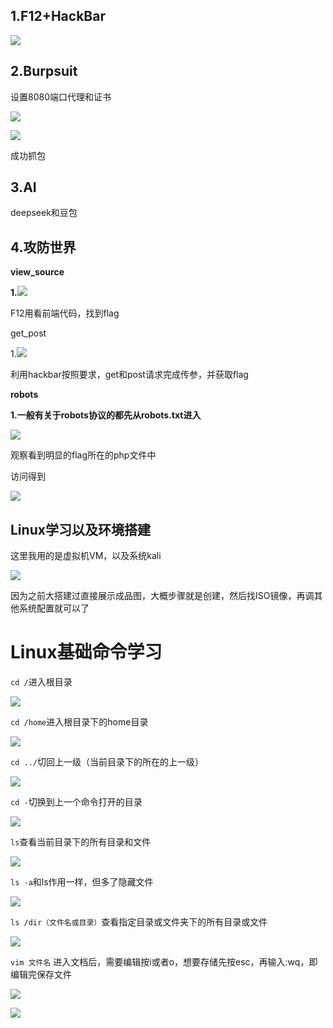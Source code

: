 ## 1.F12+HackBar
![](https://cdn.nlark.com/yuque/0/2025/png/54970229/1760768896651-65ecb755-e219-4628-abab-870b20c6efe2.png)

## 2.Burpsuit
设置8080端口代理和证书

![](https://cdn.nlark.com/yuque/0/2025/png/54970229/1760769103275-7ceda89c-f5d2-46a5-8273-b763ecdeee61.png)

![](https://cdn.nlark.com/yuque/0/2025/png/54970229/1760769129886-b8bf5887-9c01-4b94-8745-c8a2598c37a8.png)

成功抓包

## 3.AI
deepseek和豆包

## 4.攻防世界
**view_source**

**1.**![](https://cdn.nlark.com/yuque/0/2025/png/54970229/1760769416324-4bcca5ae-aa24-4b8d-990a-6d3147102446.png)

F12用看前端代码，找到flag



get_post

1.![](https://cdn.nlark.com/yuque/0/2025/png/54970229/1760769545782-c95fb500-406f-44c2-ae5a-a3719e903a61.png)

利用hackbar按照要求，get和post请求完成传参，并获取flag

**robots**

**1.一般有关于robots协议的都先从robots.txt进入**

![](https://cdn.nlark.com/yuque/0/2025/png/54970229/1760769896003-c5412363-7717-4626-96ee-8460b1edfae3.png)

观察看到明显的flag所在的php文件中

访问得到

![](https://cdn.nlark.com/yuque/0/2025/png/54970229/1760769953015-7c23749a-d136-4f31-a2c2-dd23841e8e0a.png)

## Linux学习以及环境搭建
这里我用的是虚拟机VM，以及系统kali

![](https://cdn.nlark.com/yuque/0/2025/png/54970229/1760770117598-052c67e2-728d-4803-bc25-7447520a935f.png)

因为之前大搭建过直接展示成品图，大概步骤就是创建，然后找ISO镜像，再调其他系统配置就可以了



# Linux基础命令学习
`cd /`进入根目录

![](https://cdn.nlark.com/yuque/0/2025/png/54970229/1760860594965-0f3b9474-4883-4081-beb2-14c2e7ca9720.png)

`cd /home`进入根目录下的home目录

![](https://cdn.nlark.com/yuque/0/2025/png/54970229/1760860699045-d7087955-f849-4a35-9c9e-233260d2039b.png)

`cd ../`切回上一级（当前目录下的所在的上一级）

![](https://cdn.nlark.com/yuque/0/2025/png/54970229/1760860739200-47650a59-7d6f-4bf7-b8f3-1c5f40ce81a5.png)

`cd -`切换到上一个命令打开的目录

![](https://cdn.nlark.com/yuque/0/2025/png/54970229/1760860893052-4d29d6e8-50e4-4b47-9faa-fdb062b767c8.png)

`ls`查看当前目录下的所有目录和文件

![](https://cdn.nlark.com/yuque/0/2025/png/54970229/1760861030306-df959a44-1d2d-468a-98d9-ed09eed069b6.png)

`ls -a`和ls作用一样，但多了隐藏文件

![](https://cdn.nlark.com/yuque/0/2025/png/54970229/1760861088578-c8d7d8bb-4a22-4803-b03a-c1c8627cfe27.png)

`ls /dir（文件名或目录）`查看指定目录或文件夹下的所有目录或文件

![](https://cdn.nlark.com/yuque/0/2025/png/54970229/1760861280304-9af22d31-bd5f-47c7-bf67-67be51fc5267.png) 

`vim 文件名` 进入文档后，需要编辑按i或者o，想要存储先按esc，再输入:wq，即编辑完保存文件

![](https://cdn.nlark.com/yuque/0/2025/png/54970229/1760861527301-ba50ac06-8694-4aa4-903f-14c0c443841c.png)

![](https://cdn.nlark.com/yuque/0/2025/png/54970229/1760861671660-d7d62d96-07cf-422f-912d-dcaba947382f.png)

